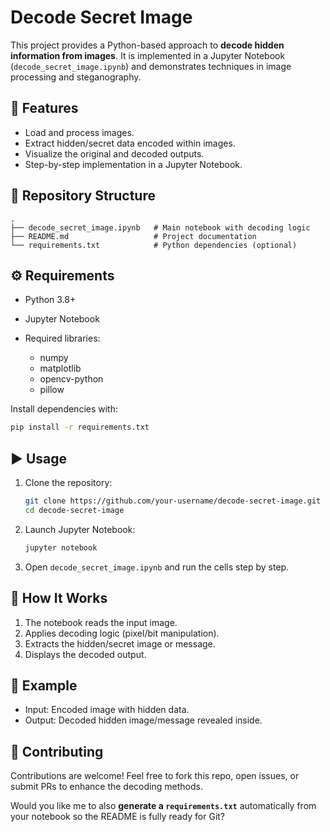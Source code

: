 # Decode Secret Image

This project provides a Python-based approach to **decode hidden information from images**. It is implemented in a Jupyter Notebook (`decode_secret_image.ipynb`) and demonstrates techniques in image processing and steganography.

## 🚀 Features

* Load and process images.
* Extract hidden/secret data encoded within images.
* Visualize the original and decoded outputs.
* Step-by-step implementation in a Jupyter Notebook.

## 📂 Repository Structure

```
.
├── decode_secret_image.ipynb   # Main notebook with decoding logic
├── README.md                   # Project documentation
└── requirements.txt            # Python dependencies (optional)
```

## ⚙️ Requirements

* Python 3.8+
* Jupyter Notebook
* Required libraries:

  * numpy
  * matplotlib
  * opencv-python
  * pillow

Install dependencies with:

```bash
pip install -r requirements.txt
```

## ▶️ Usage

1. Clone the repository:

   ```bash
   git clone https://github.com/your-username/decode-secret-image.git
   cd decode-secret-image
   ```
2. Launch Jupyter Notebook:

   ```bash
   jupyter notebook
   ```
3. Open `decode_secret_image.ipynb` and run the cells step by step.

## 📖 How It Works

1. The notebook reads the input image.
2. Applies decoding logic (pixel/bit manipulation).
3. Extracts the hidden/secret image or message.
4. Displays the decoded output.

## 📝 Example

* Input: Encoded image with hidden data.
* Output: Decoded hidden image/message revealed inside.

## 🤝 Contributing

Contributions are welcome! Feel free to fork this repo, open issues, or submit PRs to enhance the decoding methods.


Would you like me to also **generate a `requirements.txt`** automatically from your notebook so the README is fully ready for Git?
